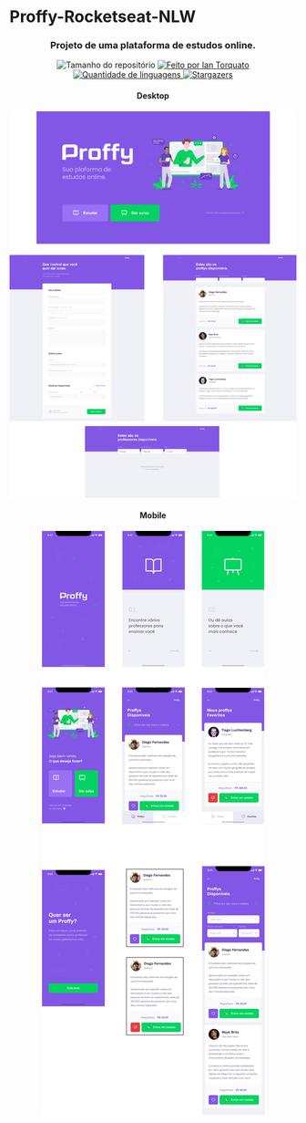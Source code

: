<h1> Proffy-Rocketseat-NLW</h1>

<h3 align="center">Projeto de uma plataforma de estudos online.</h3>

<p align="center">
  <img alt="Tamanho do repositório" src="https://img.shields.io/github/repo-size/IanTorquato/Proffy-Rocketseat-NLW">
  
  <a href="https://www.instagram.com/ian_1408/" target="_blank">
    <img alt="Feito por Ian Torquato" src="https://img.shields.io/badge/made%20by-Ian%20Torquato-%2304D361">
  </a>
  
  <a href="https://github.com/IanTorquato/Proffy-Rocketseat-NLW/search?l=typescript" target="_blank">
    <img alt="Quantidade de linguagens" src="https://img.shields.io/github/languages/count/IanTorquato/Proffy-Rocketseat-NLW">
  </a>
  
  <a href="https://github.com/IanTorquato/Proffy-Rocketseat-NLW/stargazers">
    <img alt="Stargazers" src="https://img.shields.io/github/stars/IanTorquato/Proffy-Rocketseat-NLW">
  </a>
</p>

<h4 align="center">Desktop</h4>
<p align="center"><img src="./Imagens Readme GitHub/imgAppDesktop.png"></p>

<h4 align="center">Mobile</h4>
<p align="center"><img src="./Imagens Readme GitHub/imgAppMobile.png"></p>
